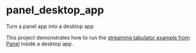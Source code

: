 # panel_desktop_app
Turn a panel app into a desktop app


This project demonstrates how to run the [streaming tabulator example from Panel](https://panel.holoviz.org/gallery/streaming/streaming_tabulator.html) inside a desktop app.
